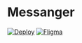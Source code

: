 # Messanger

[![Deploy](https://img.shields.io/badge/deploy-v4.1.1-green)](https://mgpp.herokuapp.com)
[![Fligma](https://img.shields.io/badge/Fligma-v1.0-green)](https://www.figma.com/file/G8Nrm7vN2ijZqRR2zBlyUc/messanger?node-id=0%3A1)